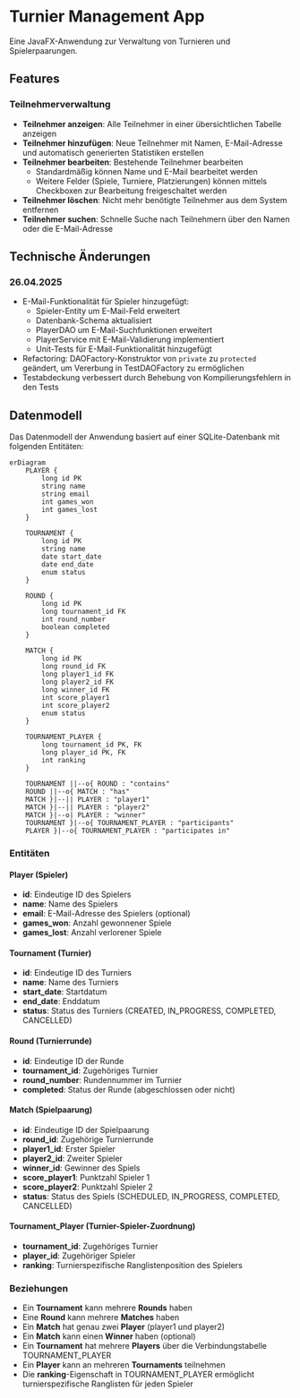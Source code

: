 # Turnier Management App

Eine JavaFX-Anwendung zur Verwaltung von Turnieren und Spielerpaarungen.

## Features

### Teilnehmerverwaltung
- **Teilnehmer anzeigen**: Alle Teilnehmer in einer übersichtlichen Tabelle anzeigen
- **Teilnehmer hinzufügen**: Neue Teilnehmer mit Namen, E-Mail-Adresse und automatisch generierten Statistiken erstellen
- **Teilnehmer bearbeiten**: Bestehende Teilnehmer bearbeiten
  - Standardmäßig können Name und E-Mail bearbeitet werden
  - Weitere Felder (Spiele, Turniere, Platzierungen) können mittels Checkboxen zur Bearbeitung freigeschaltet werden
- **Teilnehmer löschen**: Nicht mehr benötigte Teilnehmer aus dem System entfernen
- **Teilnehmer suchen**: Schnelle Suche nach Teilnehmern über den Namen oder die E-Mail-Adresse

## Technische Änderungen

### 26.04.2025
- E-Mail-Funktionalität für Spieler hinzugefügt:
  - Spieler-Entity um E-Mail-Feld erweitert
  - Datenbank-Schema aktualisiert
  - PlayerDAO um E-Mail-Suchfunktionen erweitert
  - PlayerService mit E-Mail-Validierung implementiert
  - Unit-Tests für E-Mail-Funktionalität hinzugefügt
- Refactoring: DAOFactory-Konstruktor von `private` zu `protected` geändert, um Vererbung in TestDAOFactory zu ermöglichen
- Testabdeckung verbessert durch Behebung von Kompilierungsfehlern in den Tests

## Datenmodell

Das Datenmodell der Anwendung basiert auf einer SQLite-Datenbank mit folgenden Entitäten:

```mermaid
erDiagram
    PLAYER {
        long id PK
        string name
        string email
        int games_won
        int games_lost
    }
    
    TOURNAMENT {
        long id PK
        string name
        date start_date
        date end_date
        enum status
    }
    
    ROUND {
        long id PK
        long tournament_id FK
        int round_number
        boolean completed
    }
    
    MATCH {
        long id PK
        long round_id FK
        long player1_id FK
        long player2_id FK
        long winner_id FK
        int score_player1
        int score_player2
        enum status
    }
    
    TOURNAMENT_PLAYER {
        long tournament_id PK, FK
        long player_id PK, FK
        int ranking
    }
    
    TOURNAMENT ||--o{ ROUND : "contains"
    ROUND ||--o{ MATCH : "has"
    MATCH }|--|| PLAYER : "player1"
    MATCH }|--|| PLAYER : "player2"
    MATCH }|--o| PLAYER : "winner"
    TOURNAMENT }|--o{ TOURNAMENT_PLAYER : "participants"
    PLAYER }|--o{ TOURNAMENT_PLAYER : "participates in"
```

### Entitäten

#### Player (Spieler)
- **id**: Eindeutige ID des Spielers
- **name**: Name des Spielers
- **email**: E-Mail-Adresse des Spielers (optional)
- **games_won**: Anzahl gewonnener Spiele
- **games_lost**: Anzahl verlorener Spiele

#### Tournament (Turnier)
- **id**: Eindeutige ID des Turniers
- **name**: Name des Turniers
- **start_date**: Startdatum
- **end_date**: Enddatum
- **status**: Status des Turniers (CREATED, IN_PROGRESS, COMPLETED, CANCELLED)

#### Round (Turnierrunde)
- **id**: Eindeutige ID der Runde
- **tournament_id**: Zugehöriges Turnier
- **round_number**: Rundennummer im Turnier
- **completed**: Status der Runde (abgeschlossen oder nicht)

#### Match (Spielpaarung)
- **id**: Eindeutige ID der Spielpaarung
- **round_id**: Zugehörige Turnierrunde
- **player1_id**: Erster Spieler
- **player2_id**: Zweiter Spieler
- **winner_id**: Gewinner des Spiels
- **score_player1**: Punktzahl Spieler 1
- **score_player2**: Punktzahl Spieler 2
- **status**: Status des Spiels (SCHEDULED, IN_PROGRESS, COMPLETED, CANCELLED)

#### Tournament_Player (Turnier-Spieler-Zuordnung)
- **tournament_id**: Zugehöriges Turnier
- **player_id**: Zugehöriger Spieler
- **ranking**: Turnierspezifische Ranglistenposition des Spielers

### Beziehungen

- Ein **Tournament** kann mehrere **Rounds** haben
- Eine **Round** kann mehrere **Matches** haben
- Ein **Match** hat genau zwei **Player** (player1 und player2)
- Ein **Match** kann einen **Winner** haben (optional)
- Ein **Tournament** hat mehrere **Players** über die Verbindungstabelle TOURNAMENT_PLAYER
- Ein **Player** kann an mehreren **Tournaments** teilnehmen
- Die **ranking**-Eigenschaft in TOURNAMENT_PLAYER ermöglicht turnierspezifische Ranglisten für jeden Spieler